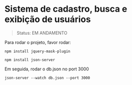 # Sistema de cadastro, busca e exibição de usuários

> Status: EM ANDAMENTO

Para rodar o projeto, favor rodar:

```
npm install jquery-mask-plugin
```


```
npm install json-server
```

Em seguida, rodar o db.json no port 3000
```
json-server --watch db.json --port 3000
```
